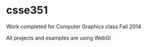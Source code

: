 csse351
=======
Work completed for Computer Graphics class Fall 2014

All projects and examples are using WebGl
